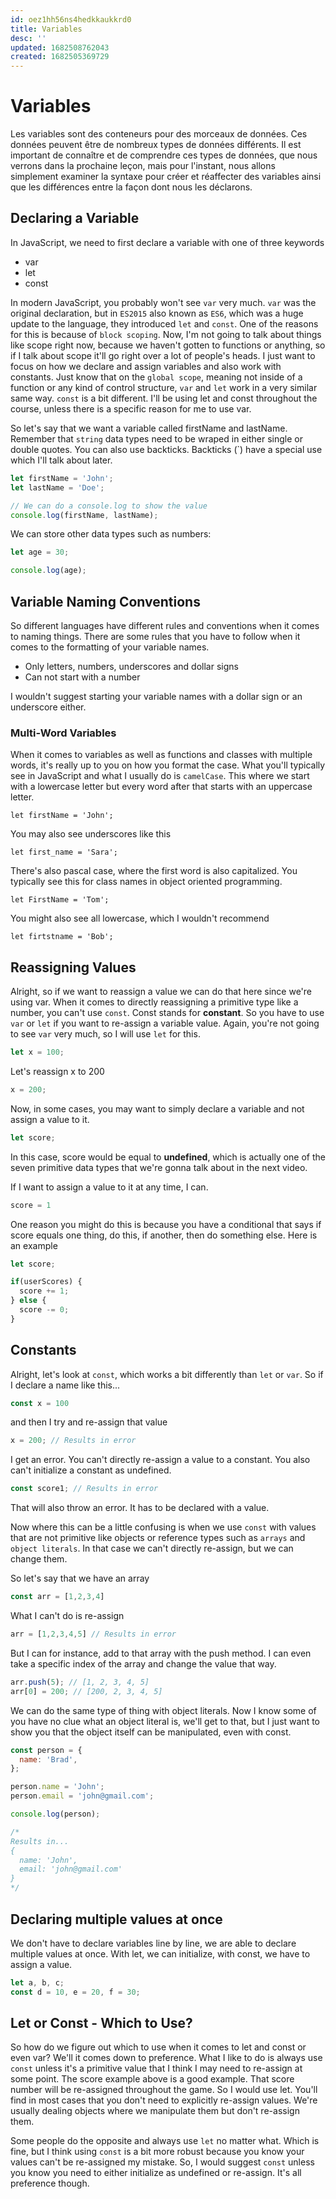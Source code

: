 ```yaml
---
id: oez1hh56ns4hedkkaukkrd0
title: Variables
desc: ''
updated: 1682508762043
created: 1682505369729
---
```

# Variables

Les variables sont des conteneurs pour des morceaux de données. Ces données peuvent être de nombreux types de données différents. Il est important de connaître et de comprendre ces types de données, que nous verrons dans la prochaine leçon, mais pour l'instant, nous allons simplement examiner la syntaxe pour créer et réaffecter des variables ainsi que les différences entre la façon dont nous les déclarons.

## Declaring a Variable

In JavaScript, we need to first declare a variable with one of three keywords

- var
- let
- const

In modern JavaScript, you probably won't see `var` very much. `var` was the original declaration, but in `ES2015` also known as `ES6`, which was a huge update to the language, they introduced `let` and `const`. One of the reasons for this is because of `block scoping`. Now, I'm not going to talk about things like scope right now, because we haven't gotten to functions or anything, so if I talk about scope it'll go right over a lot of people's heads. I just want to focus on how we declare and assign variables and also work with constants. Just know that on the `global scope`, meaning not inside of a function or any kind of control structure, `var` and `let` work in a very similar same way. `const` is a bit different. I'll be using let and const throughout the course, unless there is a specific reason for me to use var.

So let's say that we want a variable called firstName and lastName. Remember that `string` data types need to be wraped in either single or double quotes. You can also use backticks. Backticks (\`) have a special use which I'll talk about later.

```JavaScript
let firstName = 'John';
let lastName = 'Doe';

// We can do a console.log to show the value
console.log(firstName, lastName);
```

We can store other data types such as numbers:

```JavaScript
let age = 30;

console.log(age);
```

## Variable Naming Conventions

So different languages have different rules and conventions when it comes to naming things. There are some rules that you have to follow when it comes to the formatting of your variable names.

- Only letters, numbers, underscores and dollar signs
- Can not start with a number

I wouldn't suggest starting your variable names with a dollar sign or an underscore either.

### Multi-Word Variables

When it comes to variables as well as functions and classes with multiple words, it's really up to you on how you format the case. What you'll typically see in JavaScript and what I usually do is `camelCase`. This where we start with a lowercase letter but every word after that starts with an uppercase letter.

```
let firstName = 'John';
```

You may also see underscores like this

```
let first_name = 'Sara';
```

There's also pascal case, where the first word is also capitalized. You typically see this for class names in object oriented programming.

```
let FirstName = 'Tom';
```

You might also see all lowercase, which I wouldn't recommend

```
let firtstname = 'Bob';
```

## Reassigning Values

Alright, so if we want to reassign a value we can do that here since we're using var. When it comes to directly reassigning a primitive type like a number, you can't use `const`. Const stands for **constant**. So you have to use `var` or `let` if you want to re-assign a variable value. Again, you're not going to see `var` very much, so I will use `let` for this.

```JavaScript
let x = 100;
```

Let's reassign x to 200

```JavaScript
x = 200;
```

Now, in some cases, you may want to simply declare a variable and not assign a value to it.

```JavaScript
let score;
```

In this case, score would be equal to **undefined**, which is actually one of the seven primitive data types that we're gonna talk about in the next video.

If I want to assign a value to it at any time, I can.

```JavaScript
score = 1
```

One reason you might do this is because you have a conditional that says if score equals one thing, do this, if another, then do something else. Here is an example

```JavaScript
let score;

if(userScores) {
  score += 1;
} else {
  score -= 0;
}
```

## Constants

Alright, let's look at `const`, which works a bit differently than `let` or `var`. So if I declare a name like this...

```JavaScript
const x = 100
```

and then I try and re-assign that value

```JavaScript
x = 200; // Results in error
```

I get an error. You can't directly re-assign a value to a constant. You also can't initialize a constant as undefined.

```JavaScript
const score1; // Results in error
```

That will also throw an error. It has to be declared with a value.

Now where this can be a little confusing is when we use `const` with values that are not primitive like objects or reference types such as `arrays` and `object literals`. In that case we can't directly re-assign, but we can change them.

So let's say that we have an array

```JavaScript
const arr = [1,2,3,4]
```

What I can't do is re-assign

```JavaScript
arr = [1,2,3,4,5] // Results in error
```

But I can for instance, add to that array with the push method. I can even take a specific index of the array and change the value that way.

```JavaScript
arr.push(5); // [1, 2, 3, 4, 5]
arr[0] = 200; // [200, 2, 3, 4, 5]
```

We can do the same type of thing with object literals. Now I know some of you have no clue what an object literal is, we'll get to that, but I just want to show you that the object itself can be manipulated, even with const.

```JavaScript
const person = {
  name: 'Brad',
};

person.name = 'John';
person.email = 'john@gmail.com';

console.log(person);

/*
Results in...
{
  name: 'John',
  email: 'john@gmail.com'
}
*/
```

## Declaring multiple values at once

We don't have to declare variables line by line, we are able to declare multiple values at once. With let, we can initialize, with const, we have to assign a value.

```JavaScript
let a, b, c;
const d = 10, e = 20, f = 30;
```

## Let or Const - Which to Use?

So how do we figure out which to use when it comes to let and const or even var? We'll it comes down to preference. What I like to do is always use `const` unless it's a primitive value that I think I may need to re-assign at some point. The score example above is a good example. That score number will be re-assigned throughout the game. So I would use let. You'll find in most cases that you don't need to explicitly re-assign values. We're usually dealing objects where we manipulate them but don't re-assign them.

Some people do the opposite and always use `let` no matter what. Which is fine, but I think using `const` is a bit more robust because you know your values can't be re-assigned my mistake. So, I would suggest `const` unless you know you need to either initialize as undefined or re-assign. It's all preference though.
